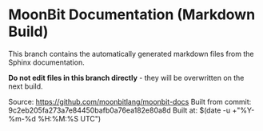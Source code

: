 # MoonBit Documentation (Markdown Build)

This branch contains the automatically generated markdown files from the Sphinx documentation.

**Do not edit files in this branch directly** - they will be overwritten on the next build.

Source: https://github.com/moonbitlang/moonbit-docs
Built from commit: 9c2eb205fa273a7e84450bafb0a76ea182e80a8d
Built at: $(date -u +"%Y-%m-%d %H:%M:%S UTC")
